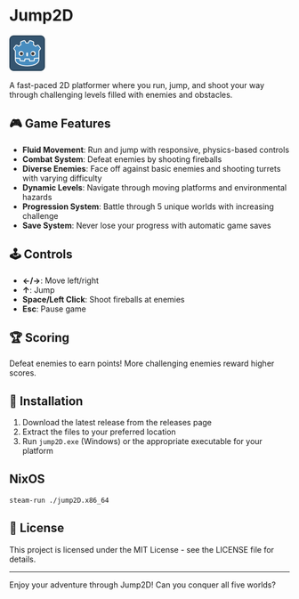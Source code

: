 # Jump2D

![Jump2D](icon.png)

A fast-paced 2D platformer where you run, jump, and shoot your way through challenging levels filled with enemies and obstacles.

## 🎮 Game Features

- **Fluid Movement**: Run and jump with responsive, physics-based controls
- **Combat System**: Defeat enemies by shooting fireballs
- **Diverse Enemies**: Face off against basic enemies and shooting turrets with varying difficulty
- **Dynamic Levels**: Navigate through moving platforms and environmental hazards
- **Progression System**: Battle through 5 unique worlds with increasing challenge
- **Save System**: Never lose your progress with automatic game saves

## 🕹️ Controls

- **←/→**: Move left/right
- **↑**: Jump
- **Space/Left Click**: Shoot fireballs at enemies
- **Esc**: Pause game

## 🏆 Scoring

Defeat enemies to earn points! More challenging enemies reward higher scores.

## 🚀 Installation

1. Download the latest release from the releases page
2. Extract the files to your preferred location
3. Run `jump2D.exe` (Windows) or the appropriate executable for your platform

## NixOS
```bash
steam-run ./jump2D.x86_64
```


## 📜 License

This project is licensed under the MIT License - see the LICENSE file for details.

---

Enjoy your adventure through Jump2D! Can you conquer all five worlds?
